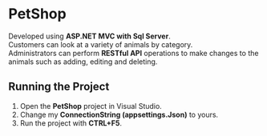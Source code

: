 # PetShop

Developed using **ASP.NET MVC with Sql Server**.\
Customers can look at a variety of animals by category.\
Administrators can perform **RESTful API** operations to make changes to the animals such as adding, editing and deleting.


## Running the Project

1. Open the **PetShop** project in Visual Studio.
2. Change my **ConnectionString (appsettings.Json)** to yours.
3. Run the project with **CTRL+F5**.
